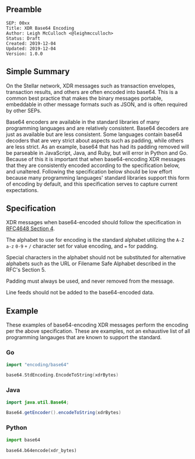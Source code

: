 ## Preamble

```
SEP: 00xx
Title: XDR Base64 Encoding
Author: Leigh McCulloch <@leighmcculloch>
Status: Draft
Created: 2019-12-04
Updated: 2019-12-04
Version: 1.0.0
```

## Simple Summary

On the Stellar network, XDR messages such as transaction envelopes, transaction results, and others are often encoded into base64. This is a common best practice that makes the binary messages portable, embeddable in other message formats such as JSON, and is often required by other SEPs.

Base64 encoders are available in the standard libraries of many programming languages and are relatively consistent. Base64 decoders are just as available but are less consistent. Some languages contain base64 decoders that are very strict about aspects such as padding, while others are less strict. As an example, base64 that has had its padding removed will be parseable in JavaScript, Java, and Ruby, but will error in Python and Go. Because of this it is important that when base64-encoding XDR messages that they are consistently encoded according to the specification below, and unaltered. Following the specification below should be low effort because many programming languages' standard libraries support this form of encoding by default, and this specification serves to capture current expectations.

## Specification

XDR messages when base64-encoded should follow the specification in [RFC4648 Section 4].

The alphabet to use for encoding is the standard alphabet utilizing the `A-Z` `a-z` `0-9` `+` `/` character set for value encoding, and `=` for padding.

Special characters in the alphabet should not be substituted for alternative alphabets such as the URL or Filename Safe Alphabet described in the RFC's Section 5.

Padding must always be used, and never removed from the message.

Line feeds should not be added to the base64-encoded data.

## Example

These examples of base64-encoding XDR messages perform the encoding per the above specification. These are examples, not an exhaustive list of all programming langauges that are known to support the standard.

### Go
```go
import "encoding/base64"

base64.StdEncoding.EncodeToString(xdrBytes)
```

### Java
```java
import java.util.Base64;

Base64.getEncoder().encodeToString(xdrBytes)
```

### Python
```python
import base64

base64.b64encode(xdr_bytes)
```

[RFC4648 Section 4]: https://tools.ietf.org/html/rfc4648#section-4
